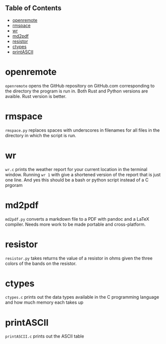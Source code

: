 ## Table of Contents
- [openremote](#openremote)
- [rmspace](#rmspace)
- [wr](#wr)
- [md2pdf](#md2pdf)
- [resistor](#resistor)
- [ctypes](#ctypes)
- [printASCII](#printascii)


# openremote
`openremote` opens the GitHub repository on GitHub.com corresponding to the directory the program is run in. Both Rust and Python versions are avaible. Rust version is better.

# rmspace
`rmspace.py` replaces spaces with underscores in filenames for all files in the directory in which the script is run.

# wr
`wr.c` prints the weather report for your current location in the terminal window. Running `wr 1` with give a shortened version of the report that is just one line. And yes this should be a bash or python script instead of a C prgoram

# md2pdf
`md2pdf.py` converts a markdown file to a PDF with pandoc and a LaTeX compiler. Needs more work to be made portable and cross-platform.

# resistor
`resistor.py` takes returns the value of a resistor in ohms given the three colors of the bands on the resistor.

# ctypes
`ctypes.c` prints out the data types available in the C programming language and how much memory each takes up

# printASCII
`printASCII.c` prints out the ASCII table


